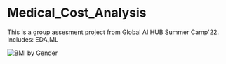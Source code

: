 # Medical_Cost_Analysis
This is a group assesment project from Global AI HUB Summer Camp'22. Includes: EDA,ML

![BMI by Gender](/Health_Insurance_Analysis/plot_images/BMI_by_Gender.png)
